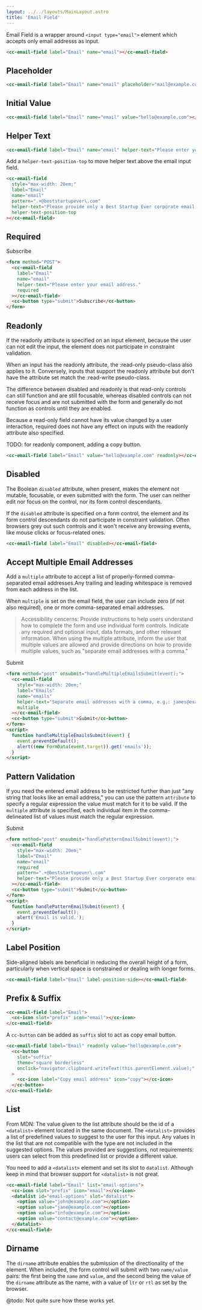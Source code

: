 ```yaml
---
layout: ../../layouts/MainLayout.astro
title: 'Email Field'
---
```


Email Field is a wrapper around `<input type="email">` element which accepts only email addresss as input.

<div class="preview">
  <cc-email-field label="Email" name="email"></cc-email-field>
</div>

```html
<cc-email-field label="Email" name="email"></cc-email-field>
```

## Placeholder

<div class="preview">
<cc-email-field label="Email" name="email" placeholder="mail@example.com"></cc-email-field>
</div>

```html
<cc-email-field label="Email" name="email" placeholder="mail@example.com"></cc-email-field>
```

## Initial Value

<div class="preview">
<cc-email-field label="Email" name="email" value="hello@example.com"></cc-email-field>
</div>

```html
<cc-email-field label="Email" name="email" value="hello@example.com"></cc-email-field>
```

## Helper Text

<div class="preview">
  <cc-email-field label="Email" name="email" helper-text="Please enter your email address."></cc-email-field>
</div>

```html
<cc-email-field label="Email" name="email" helper-text="Please enter your email address."></cc-email-field>
```

Add a `helper-text-position-top` to move helper text above the email input field.

<div class="preview">
<cc-email-field 
  style="max-width: 20em;"
  label="Email" 
  name="email" 
  pattern=".+@beststartupever\.com"
  helper-text="Please provide only a Best Startup Ever corporate email address."
  helper-text-position-top
></cc-email-field>
</div>

```html
<cc-email-field 
  style="max-width: 20em;"
  label="Email" 
  name="email" 
  pattern=".+@beststartupever\.com"
  helper-text="Please provide only a Best Startup Ever corporate email address."
  helper-text-position-top
></cc-email-field>
```

## Required

<div class="preview">
  <form method="POST">
    <cc-email-field label="Email" name="email" helper-text="Please enter your email address." required></cc-email-field>
    <cc-button type="submit">Subscribe</cc-button>
  </form>
</div>

```html
<form method="POST">
  <cc-email-field 
    label="Email" 
    name="email" 
    helper-text="Please enter your email address." 
    required
  ></cc-email-field>
  <cc-button type="submit">Subscribe</cc-button>
</form>
```

## Readonly

If the readonly attribute is specified on an input element, because the user can not edit the input, the element does not participate in constraint validation.

When an input has the readonly attribute, the :read-only pseudo-class also applies to it. Conversely, inputs that support the readonly attribute but don't have the attribute set match the :read-write pseudo-class.

The difference between disabled and readonly is that read-only controls can still function and are still focusable, whereas disabled controls can not receive focus and are not submitted with the form and generally do not function as controls until they are enabled. 

Because a read-only field cannot have its value changed by a user interaction, required does not have any effect on inputs with the readonly attribute also specified.

TODO: for readonly component, adding a copy button.

<div class="preview">
  <cc-email-field label="Email" value="hello@example.com" readonly></cc-email-field>
</div>

```html
<cc-email-field label="Email" value="hello@example.com" readonly></cc-email-field>
```

## Disabled

The Boolean `disabled` attribute, when present, makes the element not mutable, focusable, or even submitted with the form. The user can neither edit nor focus on the control, nor its form control descendants.

If the `disabled` attribute is specified on a form control, the element and its form control descendants do not participate in constraint validation. Often browsers grey out such controls and it won't receive any browsing events, like mouse clicks or focus-related ones.

<div class="preview">
  <cc-email-field label="Email" disabled></cc-email-field>
</div>

```html
<cc-email-field label="Email" disabled></cc-email-field>
```

## Accept Multiple Email Addresses

Add a `multiple` attribute to accept a list of properly-formed comma-separated email addresses.Any trailing and leading whitespace is removed from each address in the list.

When `multiple` is set on the email field, the user can include zero (if not also required), one or more comma-separated email addresses.

> Accessibility cencerns: Provide instructions to help users understand how to complete the form and use individual form controls. Indicate any required and optional input, data formats, and other relevant information. When using the multiple attribute, inform the user that multiple values are allowed and provide directions on how to provide multiple values, such as "separate email addresses with a comma."

<div class="preview">
  <form method="post" onsubmit="handleMultipleEmailsSubmit(event);">
    <cc-email-field 
      style="max-width: 20em;"
      label="Emails" 
      name="emails" 
      helper-text="Separate email addresses with a comma, e.g.: james@example.com, jane@example.com"
      multiple
    ></cc-email-field>
    <cc-button type="submit">Submit</cc-button>
  </form>
  <script>
    function handleMultipleEmailsSubmit(event) {
      event.preventDefault();
      alert((new FormData(event.target)).get('emails'));
    }
  </script>
</div>

```html
<form method="post" onsubmit="handleMultipleEmailsSubmit(event);">
  <cc-email-field 
    style="max-width: 20em;"
    label="Emails" 
    name="emails" 
    helper-text="Separate email addresses with a comma, e.g.: james@example.com, jane@example.com"
    multiple
  ></cc-email-field>
  <cc-button type="submit">Submit</cc-button>
</form>
<script>
  function handleMultipleEmailsSubmit(event) {
    event.preventDefault();
    alert((new FormData(event.target)).get('emails'));
  }
</script>
```

## Pattern Validation

If you need the entered email address to be restricted further than just "any string that looks like an email address," you can use the pattern `attribute` to specify a regular expression the value must match for it to be valid. If the `multiple` attribute is specified, each individual item in the comma-delineated list of values must match the regular expression.

<div class="preview">
<form method="post" onsubmit="handlePatternEmailSubmit(event);">
  <cc-email-field 
    style="max-width: 20em;"
    label="Email" 
    name="email" 
    required
    pattern=".+@beststartupever\.com"
    helper-text="Please provide only a Best Startup Ever corporate email address."
  ></cc-email-field>
  <cc-button type="submit">Submit</cc-button>
</form>
<script>
  function handlePatternEmailSubmit(event) {
    event.preventDefault();
    alert('Email is valid.');
  }
</script>
</div>

```html
<form method="post" onsubmit="handlePatternEmailSubmit(event);">
  <cc-email-field 
    style="max-width: 20em;"
    label="Email" 
    name="email" 
    required
    pattern=".+@beststartupever\.com"
    helper-text="Please provide only a Best Startup Ever corporate email address."
  ></cc-email-field>
  <cc-button type="submit">Submit</cc-button>
</form>
<script>
  function handlePatternEmailSubmit(event) {
    event.preventDefault();
    alert('Email is valid.');
  }
</script>
```

## Label Position

Side-aligned labels are beneficial in reducing the overall height of a form, particularly when vertical space is constrained or dealing with longer forms.

<div class="preview">
  <cc-email-field label="Email" label-position-side></cc-email-field>
</div>

```html
<cc-email-field label="Email" label-position-side></cc-email-field>
```

## Prefix & Suffix

<div class="preview">
  <cc-email-field label="Email">
    <cc-icon slot="prefix" icon="email"></cc-icon>
  </cc-email-field>
</div>

```html
<cc-email-field label="Email">
  <cc-icon slot="prefix" icon="email"></cc-icon>
</cc-email-field>
```

A `cc-button` can be added as `suffix` slot to act as copy email button.

<div class="preview">
  <cc-email-field label="Email" readonly value="hello@example.com">
    <cc-button 
      slot="suffix" 
      theme="square borderless"
      onclick="navigator.clipboard.writeText(this.parentElement.value);"
    >
      <cc-icon label="Copy email address" icon="copy"></cc-icon>
    </cc-button>
  </cc-email-field>
</div>

```html
<cc-email-field label="Email" readonly value="hello@example.com">
  <cc-button 
    slot="suffix" 
    theme="square borderless"
    onclick="navigator.clipboard.writeText(this.parentElement.value);"
  >
    <cc-icon label="Copy email address" icon="copy"></cc-icon>
  </cc-button>
</cc-email-field>
```

## List

From MDN: The value given to the list attribute should be the id of a `<datalist>` element located in the same document. The `<datalist>` provides a list of predefined values to suggest to the user for this input. Any values in the list that are not compatible with the type are not included in the suggested options. The values provided are suggestions, not requirements: users can select from this predefined list or provide a different value.

You need to add a `<datalist>` element and set its slot to `datalist`. Although keep in mind that browser support for `<datalist>` is not great.

<div class="preview">
  <cc-email-field label="Email" list="email-options">
    <cc-icon slot="prefix" icon="email"></cc-icon>
    <datalist id="email-options" slot="datalist">
      <option value="john@example.com"></option>
      <option value="jane@example.com"></option>
      <option value="info@example.com"></option>
      <option value="contact@example.com"></option>
    </datalist>
  </cc-email-field>
</div>

```html
<cc-email-field label="Email" list="email-options">
  <cc-icon slot="prefix" icon="email"></cc-icon>
  <datalist id="email-options" slot="datalist">
    <option value="john@example.com"></option>
    <option value="jane@example.com"></option>
    <option value="info@example.com"></option>
    <option value="contact@example.com"></option>
  </datalist>
</cc-email-field>
```

## Dirname

The `dirname` attribute enables the submission of the directionality of the element. When included, the form control will submit with two `name/value` pairs: the first being the `name` and `value`, and the second being the value of the `dirname` attribute as the name, with a value of `ltr` or `rtl` as set by the browser.

@todo: Not quite sure how these works yet.